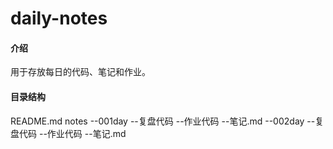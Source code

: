 # daily-notes

#### 介绍
用于存放每日的代码、笔记和作业。

#### 目录结构
README.md
notes
--001day
  --复盘代码
  --作业代码
  --笔记.md
--002day
  --复盘代码
  --作业代码
  --笔记.md